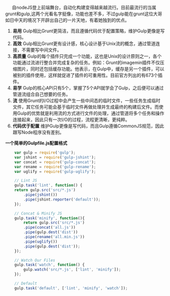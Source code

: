 <p style="text-indent: 1.5em">自nodeJS登上前端舞台，自动化构建变得越来越流行。目前最流行的当属grunt和gulp,这两个光看名字挺像，功能也差不多，不过gulp能在grunt这位大哥如日中天的境况下开辟出自己的一片天地，有着她独到的优点。
</p>
<ol>
    <li><strong>易用</strong> Gulp相比Grunt更简洁，而且遵循代码优于配置策略，维护Gulp更像是写代码。</li>
    <li><strong>高效</strong> Gulp相比Grunt更有设计感，核心设计基于Unix流的概念，通过管道连接，不需要写中间文件。</li>
    <li><strong>高质量</strong>
    Gulp的每个插件只完成一个功能，这也是Unix的设计原则之一，各个功能通过流进行整合并完成复杂的任务。例如：Grunt的imagemin插件不仅压缩图片，同时还包括缓存功能。他表示，在Gulp中，缓存是另一个插件，可以被别的插件使用，这样就促进了插件的可重用性。目前官方列出的有673个插件。
    </li>
    <li><strong>易学</strong>
    Gulp的核心API只有5个，掌握了5个API就学会了Gulp，之后便可以通过管道流组合自己想要的任务。
    </li>
    <li><strong>流</strong>
    使用Grunt的I/O过程中会产生一些中间态的临时文件，一些任务生成临时文件，其它任务可能会基于临时文件再做处理并生成最终的构建后文件。而使用Gulp的优势就是利用流的方式进行文件的处理，通过管道将多个任务和操作连接起来，因此只有一次I/O的过程，流程更清晰，更纯粹。
    </li>
    <li><strong>代码优于配置</strong> 维护Gulp更像是写代码，而且Gulp遵循CommonJS规范，因此跟写Node程序没有差别。</li>
</ol>

<strong>一个简单的Gulpfile.js配置格式</strong>
```JavaScript
    var gulp = require('gulp');
    var jshint = require('gulp-jshint');
    var concat = require('gulp-concat');
    var rename = require('gulp-rename');
    var uglify = require('gulp-uglify');

    // Lint JS
    gulp.task('lint', function() {
    return gulp.src('src/*.js')
        .pipe(jshint())
        .pipe(jshint.reporter('default'));
    });

    // Concat & Minify JS
    gulp.task('minify', function(){
        return gulp.src('src/*.js')
        .pipe(concat('all.js'))
        .pipe(gulp.dest('dist'))
        .pipe(rename('all.min.js'))
        .pipe(uglify())
        .pipe(gulp.dest('dist'));
    });

    // Watch Our Files
    gulp.task('watch', function() {
        gulp.watch('src/*.js', ['lint', 'minify']);
    });

    // Default
    gulp.task('default', ['lint', 'minify', 'watch']);
```













